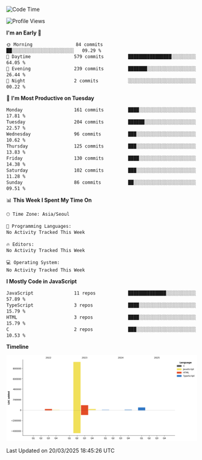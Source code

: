 <!--START_SECTION:waka-->
![Code Time](http://img.shields.io/badge/Code%20Time-131%20hrs%204%20mins-blue)

![Profile Views](http://img.shields.io/badge/Profile%20Views-21-blue)

**I'm an Early 🐤** 

```text
🌞 Morning                84 commits          ██░░░░░░░░░░░░░░░░░░░░░░░   09.29 % 
🌆 Daytime                579 commits         ████████████████░░░░░░░░░   64.05 % 
🌃 Evening                239 commits         ███████░░░░░░░░░░░░░░░░░░   26.44 % 
🌙 Night                  2 commits           ░░░░░░░░░░░░░░░░░░░░░░░░░   00.22 % 
```
📅 **I'm Most Productive on Tuesday** 

```text
Monday                   161 commits         ████░░░░░░░░░░░░░░░░░░░░░   17.81 % 
Tuesday                  204 commits         ██████░░░░░░░░░░░░░░░░░░░   22.57 % 
Wednesday                96 commits          ███░░░░░░░░░░░░░░░░░░░░░░   10.62 % 
Thursday                 125 commits         ███░░░░░░░░░░░░░░░░░░░░░░   13.83 % 
Friday                   130 commits         ████░░░░░░░░░░░░░░░░░░░░░   14.38 % 
Saturday                 102 commits         ███░░░░░░░░░░░░░░░░░░░░░░   11.28 % 
Sunday                   86 commits          ██░░░░░░░░░░░░░░░░░░░░░░░   09.51 % 
```


📊 **This Week I Spent My Time On** 

```text
🕑︎ Time Zone: Asia/Seoul

💬 Programming Languages: 
No Activity Tracked This Week

🔥 Editors: 
No Activity Tracked This Week

💻 Operating System: 
No Activity Tracked This Week
```

**I Mostly Code in JavaScript** 

```text
JavaScript               11 repos            ██████████████░░░░░░░░░░░   57.89 % 
TypeScript               3 repos             ████░░░░░░░░░░░░░░░░░░░░░   15.79 % 
HTML                     3 repos             ████░░░░░░░░░░░░░░░░░░░░░   15.79 % 
C                        2 repos             ███░░░░░░░░░░░░░░░░░░░░░░   10.53 % 
```



**Timeline**

![Lines of Code chart](https://raw.githubusercontent.com/project-dy/project-dy/main/assets/bar_graph.png)


 Last Updated on 20/03/2025 18:45:26 UTC
<!--END_SECTION:waka-->
